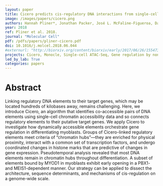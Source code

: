 ```yaml
---
layout: paper
title: Cicero predicts cis-regulatory DNA interactions from single-cell chromatin accessibility data
image: /images/papers/cicero.png
authors: Hannah Pliner*, Jonathan Packer, José L. McFaline-Figueroa, Darren A. Cusanovich, Riza Daza, Delasa Aghamirzaie, Sanjay Srivatsan, Xiaojie Qiu, Dana Jackson, Anna Minkina, Andrew Adey, Frank J. Steemers, Jay Shendure**, Cole Trapnell**
year: 2018
ref: Pliner et al. 2018.
journal: "Molecular Cell"
pdf: /pdfs/papers/pliner-cicero.pdf
doi: 10.1016/j.molcel.2018.06.044
#externurl: "http://biorxiv.org/content/biorxiv/early/2017/06/26/155473.full.pdf"
projects: Cicero, Monocle, Single-cell ATAC-Seq, Gene regulation by noncoding DNA
led_by_lab: True
categories: papers
---
```


# Abstract

Linking regulatory DNA elements to their target genes, which may be located hundreds of kilobases away, remains challenging. Here, we introduce Cicero, an algorithm that identifies co-accessible pairs of DNA elements using single-cell chromatin accessibility data and so connects regulatory elements to their putative target genes. We apply Cicero to investigate how dynamically accessible elements orchestrate gene regulation in differentiating myoblasts. Groups of Cicero-linked regulatory elements meet criteria of “chromatin hubs”—they are enriched for physical proximity, interact with a common set of transcription factors, and undergo coordinated changes in histone marks that are predictive of changes in gene expression. Pseudotemporal analysis revealed that most DNA elements remain in chromatin hubs throughout differentiation. A subset of elements bound by MYOD1 in myoblasts exhibit early opening in a PBX1- and MEIS1-dependent manner. Our strategy can be applied to dissect the architecture, sequence determinants, and mechanisms of cis-regulation on a genome-wide scale.
